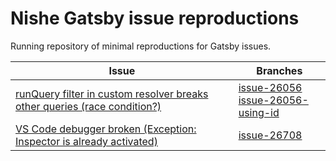 # Nishe Gatsby issue reproductions

Running repository of minimal reproductions for Gatsby issues.

<!-- prettier-ignore -->
Issue | Branches
--- | ---
[runQuery filter in custom resolver breaks other queries (race condition?)](https://github.com/gatsbyjs/gatsby/issues/26056) | [issue-26056](https://github.com/shopnishe/gatsby-issues/tree/issue-26056)<br />[issue-26056-using-id](https://github.com/shopnishe/gatsby-issues/tree/issue-26056-using-id)
[VS Code debugger broken (Exception: Inspector is already activated)](https://github.com/gatsbyjs/gatsby/issues/26708) | [issue-26708](https://github.com/shopnishe/gatsby-issues/tree/issue-26708)

